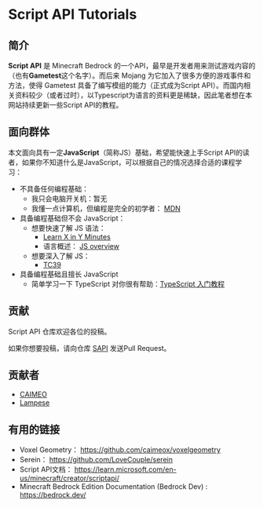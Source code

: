# Script API Tutorials

## 简介
**Script API** 是 Minecraft Bedrock 的一个API，最早是开发者用来测试游戏内容的（也有**Gametest**这个名字）。而后来 Mojang 为它加入了很多方便的游戏事件和方法，使得 Gametest 具备了编写模组的能力（正式成为Script API）。而国内相关资料较少（或者过时），以Typescript为语言的资料更是稀缺，因此笔者想在本网站持续更新一些Script API的教程。

## 面向群体
本文面向具有一定**JavaScript**（简称JS）基础，希望能快速上手Script API的读者，如果你不知道什么是JavaScript，可以根据自己的情况选择合适的课程学习：

- 不具备任何编程基础：
  - 我只会电脑开关机：暂无
  - 我懂一点计算机，但编程是完全的初学者： [MDN](https://developer.mozilla.org/zh-CN/docs/Web/JavaScript)
- 具备编程基础但不会 JavaScript：
  - 想要快速了解 JS 语法：
    - [Learn X in Y Minutes](https://learnxinyminutes.com/docs/javascript/)
    - 语言概述： [JS overview](https://developer.mozilla.org/zh-CN/docs/Web/JavaScript/Language_overview)
  - 想要深入了解 JS：
    - [TC39](https://tc39.es/)
- 具备编程基础且擅长 JavaScript
  - 简单学习一下 TypeScript 对你很有帮助：[TypeScript 入门教程](https://ts.xcatliu.com/)


## 贡献
Script API 仓库欢迎各位的投稿。

如果你想要投稿，请向仓库 [SAPI](https://github.com/LoveCouple/sapi) 发送Pull Request。

## 贡献者
- [CAIMEO](https://github.com/caimeox)
- [Lampese](https://github.com/lampese)

## 有用的链接
- Voxel Geometry： https://github.com/caimeox/voxelgeometry
- Serein： https://github.com/LoveCouple/serein
- Script API文档： https://learn.microsoft.com/en-us/minecraft/creator/scriptapi/
- Minecraft Bedrock Edition Documentation (Bedrock Dev) : https://bedrock.dev/